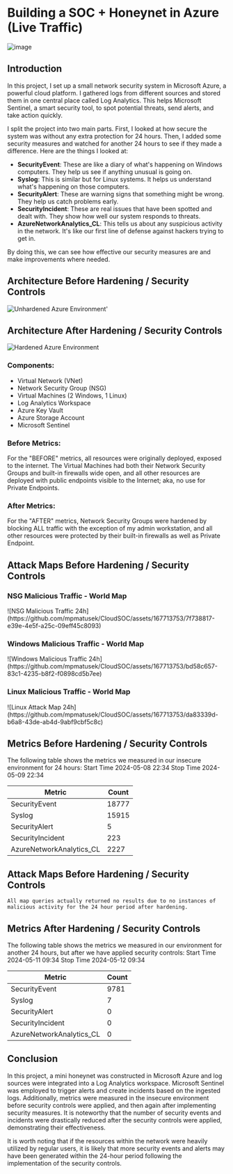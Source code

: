 # Building a SOC + Honeynet in Azure (Live Traffic)
![image](https://github.com/mpmatusek/CloudSOC/assets/167713753/f1e83d22-d1c7-4adf-ac67-7a288d30f253)

## Introduction

<p>In this project, I set up a small network security system in Microsoft Azure, a powerful cloud platform. I gathered logs from different sources and stored them in one central place called Log Analytics. This helps Microsoft Sentinel, a smart security tool, to spot potential threats, send alerts, and take action quickly.</p>

<p>I split the project into two main parts. First, I looked at how secure the system was without any extra protection for 24 hours. Then, I added some security measures and watched for another 24 hours to see if they made a difference. Here are the things I looked at:</p>

<ul>
  <li><b>SecurityEvent</b>: These are like a diary of what's happening on Windows computers. They help us see if anything unusual is going on.</li>

  <li><b>Syslog</b>: This is similar but for Linux systems. It helps us understand what's happening on those computers.</li>

  <li><b>SecurityAlert</b>: These are warning signs that something might be wrong. They help us catch problems early.</li>

  <li><b>SecurityIncident</b>: These are real issues that have been spotted and dealt with. They show how well our system responds to threats.</li>

  <li><b>AzureNetworkAnalytics_CL</b>: This tells us about any suspicious activity in the network. It's like our first line of defense against hackers trying to get in.</li>
</ul>

<p>By doing this, we can see how effective our security measures are and make improvements where needed.</p>

## Architecture Before Hardening / Security Controls
![Unhardened Azure Environment'](https://github.com/mpmatusek/CloudSOC/assets/167713753/ee68271d-3e25-41d8-9dbe-03d253a1fa9c)

## Architecture After Hardening / Security Controls
![Hardened Azure Environment](https://github.com/mpmatusek/CloudSOC/assets/167713753/0cf0845c-a2c7-4cdc-8610-6871f4fd5381)

<h3>Components:</h3>
<ul>
  <li>Virtual Network (VNet)</li>
  <li>Network Security Group (NSG)</li>
  <li>Virtual Machines (2 Windows, 1 Linux)</li>
  <li>Log Analytics Workspace</li>
  <li>Azure Key Vault</li>
  <li>Azure Storage Account</li>
  <li>Microsoft Sentinel</li>
</ul>

<h3>Before Metrics:</h3>
<p>
For the "BEFORE" metrics, all resources were originally deployed, exposed to the internet. The Virtual Machines had both their Network Security Groups and built-in firewalls wide open, and all other resources are deployed with public endpoints visible to the Internet; aka, no use for Private Endpoints.
</p>

<h3>After Metrics:</h3>
<p>
For the "AFTER" metrics, Network Security Groups were hardened by blocking ALL traffic with the exception of my admin workstation, and all other resources were protected by their built-in firewalls as well as Private Endpoint.
</p>

## Attack Maps Before Hardening / Security Controls
<h3>NSG Malicious Traffic - World Map</h3>
![NSG Malicious Traffic 24h](https://github.com/mpmatusek/CloudSOC/assets/167713753/7f738817-e39e-4e5f-a25c-09eff45c8093)

<h3>Windows Malicious Traffic - World Map</h3>
![Windows Malicious Traffic 24h](https://github.com/mpmatusek/CloudSOC/assets/167713753/bd58c657-83c1-4235-b8f2-f0898cd5b7ee)

<h3>Linux Malicious Traffic - World Map</h3>
![Linux Attack Map 24h](https://github.com/mpmatusek/CloudSOC/assets/167713753/da83339d-b6a8-43de-ab4d-9abf9cbf5c8c)

## Metrics Before Hardening / Security Controls

The following table shows the metrics we measured in our insecure environment for 24 hours:
Start Time 2024-05-08 22:34
Stop Time 2024-05-09 22:34

| Metric                   | Count
| ------------------------ | -----
| SecurityEvent            | 18777
| Syslog                   | 15915
| SecurityAlert            | 5
| SecurityIncident         | 223
| AzureNetworkAnalytics_CL | 2227

## Attack Maps Before Hardening / Security Controls

```All map queries actually returned no results due to no instances of malicious activity for the 24 hour period after hardening.```

## Metrics After Hardening / Security Controls

The following table shows the metrics we measured in our environment for another 24 hours, but after we have applied security controls:
Start Time 2024-05-11 09:34
Stop Time	2024-05-12 09:34

| Metric                   | Count
| ------------------------ | -----
| SecurityEvent            | 9781
| Syslog                   | 7
| SecurityAlert            | 0
| SecurityIncident         | 0
| AzureNetworkAnalytics_CL | 0

## Conclusion

In this project, a mini honeynet was constructed in Microsoft Azure and log sources were integrated into a Log Analytics workspace. Microsoft Sentinel was employed to trigger alerts and create incidents based on the ingested logs. Additionally, metrics were measured in the insecure environment before security controls were applied, and then again after implementing security measures. It is noteworthy that the number of security events and incidents were drastically reduced after the security controls were applied, demonstrating their effectiveness.

It is worth noting that if the resources within the network were heavily utilized by regular users, it is likely that more security events and alerts may have been generated within the 24-hour period following the implementation of the security controls.
